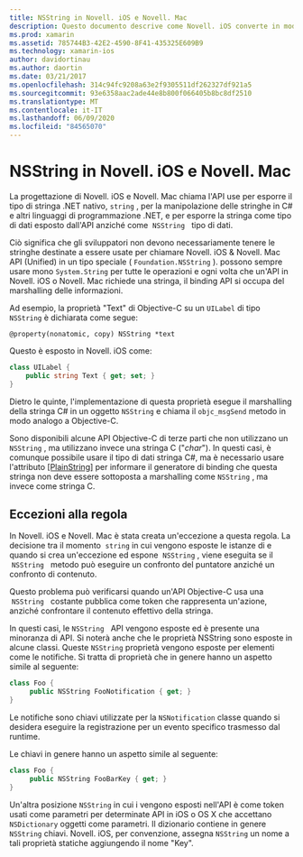 ```yaml
---
title: NSString in Novell. iOS e Novell. Mac
description: Questo documento descrive come Novell. iOS converte in modo trasparente gli oggetti NSString in oggetti stringa C#, quando ciò non accade.
ms.prod: xamarin
ms.assetid: 785744B3-42E2-4590-8F41-435325E609B9
ms.technology: xamarin-ios
author: davidortinau
ms.author: daortin
ms.date: 03/21/2017
ms.openlocfilehash: 314c94fc9208a63e2f9305511df262327df921a5
ms.sourcegitcommit: 93e6358aac2ade44e8b800f066405b8bc8df2510
ms.translationtype: MT
ms.contentlocale: it-IT
ms.lasthandoff: 06/09/2020
ms.locfileid: "84565070"
---
```

# <a name="nsstring-in-xamarinios-and-xamarinmac"></a>NSString in Novell. iOS e Novell. Mac

La progettazione di Novell. iOS e Novell. Mac chiama l'API use per esporre il tipo di stringa .NET nativo, `string` , per la manipolazione delle stringhe in C# e altri linguaggi di programmazione .NET, e per esporre la stringa come tipo di dati esposto dall'API anziché come  `NSString`   tipo di dati.

Ciò significa che gli sviluppatori non devono necessariamente tenere le stringhe destinate a essere usate per chiamare Novell. iOS & Novell. Mac API (Unified) in un tipo speciale ( `Foundation.NSString` ). possono sempre usare mono `System.String` per tutte le operazioni e ogni volta che un'API in Novell. iOS o Novell. Mac richiede una stringa, il binding API si occupa del marshalling delle informazioni.

Ad esempio, la proprietà "Text" di Objective-C su un `UILabel` di tipo `NSString` è dichiarata come segue:

```objc
@property(nonatomic, copy) NSString *text
```

Questo è esposto in Novell. iOS come:

```csharp
class UILabel {
    public string Text { get; set; }
}
```

Dietro le quinte, l'implementazione di questa proprietà esegue il marshalling della stringa C# in un oggetto `NSString` e chiama il `objc_msgSend` metodo in modo analogo a Objective-C.

Sono disponibili alcune API Objective-C di terze parti che non utilizzano un `NSString` , ma utilizzano invece una stringa C ("*char*"). In questi casi, è comunque possibile usare il tipo di dati stringa C#, ma è necessario usare l'attributo [[PlainString]](~/cross-platform/macios/binding/objective-c-libraries.md) per informare il generatore di binding che questa stringa non deve essere sottoposta a marshalling come `NSString` , ma invece come stringa C.

 <a name="Exceptions_to_the_Rule"></a>

## <a name="exceptions-to-the-rule"></a>Eccezioni alla regola

In Novell. iOS e Novell. Mac è stata creata un'eccezione a questa regola. La decisione tra il momento  `string` in cui vengono esposte le istanze di e quando si crea un'eccezione ed espone  `NSString` , viene eseguita se il  `NSString`   metodo può eseguire un confronto del puntatore anziché un confronto di contenuto.

Questo problema può verificarsi quando un'API Objective-C usa una  `NSString`   costante pubblica come token che rappresenta un'azione, anziché confrontare il contenuto effettivo della stringa.

In questi casi, le `NSString`   API vengono esposte ed è presente una minoranza di API. Si noterà anche che le proprietà NSString sono esposte in alcune classi. Queste `NSString` proprietà vengono esposte per elementi come le notifiche. Si tratta di proprietà che in genere hanno un aspetto simile al seguente:

```csharp
class Foo {
     public NSString FooNotification { get; }
}
```

Le notifiche sono chiavi utilizzate per la `NSNotification` classe quando si desidera eseguire la registrazione per un evento specifico trasmesso dal runtime.

Le chiavi in genere hanno un aspetto simile al seguente:

```csharp
class Foo {
     public NSString FooBarKey { get; }
}
```

Un'altra posizione `NSString` in cui i vengono esposti nell'API è come token usati come parametri per determinate API in iOS o OS X che accettano `NSDictionary` oggetti come parametri. Il dizionario contiene in genere `NSString` chiavi. Novell. iOS, per convenzione, assegna `NSString` un nome a tali proprietà statiche aggiungendo il nome "Key".

